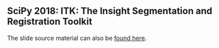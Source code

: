 ## SciPy 2018: ITK: The Insight Segmentation and Registration Toolkit

The slide source material can also be [found
here](https://docs.google.com/presentation/d/1T57sGcvKaE6o9FPoxZH68uXnVQz870NtVNG8XwqxaJ0/edit?usp=sharing).

